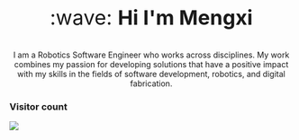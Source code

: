
<p align = "center" style="font-size:36px;">:wave: <strong>Hi I'm Mengxi</strong> </p> 
<p align = "center">I am a Robotics Software Engineer who works across disciplines. My work combines my passion for developing solutions that have a positive impact with my skills in the fields of software development, robotics, and digital fabrication.</p>


 ### Visitor count
![](https://komarev.com/ghpvc/?username=mengxihe)

